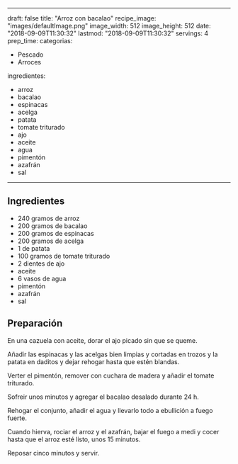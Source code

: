 
---
draft: false
title: "Arroz con bacalao"
recipe_image: "images/defaultImage.png"
image_width: 512
image_height: 512
date: "2018-09-09T11:30:32"
lastmod: "2018-09-09T11:30:32"
servings: 4
prep_time: 
categorias:
  - Pescado
  - Arroces

ingredientes:
  - arroz
  - bacalao
  - espinacas
  - acelga
  - patata
  - tomate triturado
  - ajo
  - aceite
  - agua
  - pimentón
  - azafrán
  - sal
---

## Ingredientes
- 240 gramos de arroz
- 200 gramos de bacalao
- 200 gramos de espinacas
- 200 gramos de acelga
- 1  de patata
- 100 gramos de tomate triturado
- 2 dientes de ajo
- aceite
- 6 vasos de agua
- pimentón
- azafrán
- sal

## Preparación
En una cazuela con aceite, dorar el ajo picado sin que se queme.

Añadir las espinacas y las acelgas bien limpias y cortadas en trozos y la patata en daditos y dejar rehogar hasta que estén blandas.

Verter el pimentón, remover con cuchara de madera y añadir el tomate triturado.

Sofreir unos minutos y agregar el bacalao desalado durante 24 h.

Rehogar el conjunto, añadir el agua y llevarlo todo a ebullición a fuego fuerte.

Cuando hierva, rociar el arroz y el azafrán, bajar el fuego a medi y cocer hasta que el arroz esté listo, unos 15 minutos.

Reposar cinco minutos y servir.


